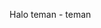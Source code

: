 Halo teman - teman

<!---
rynrzh/rynrzh is a ✨ special ✨ repository because its `README.md` (this file) appears on your GitHub profile.
You can click the Preview link to take a look at your changes.
--->
